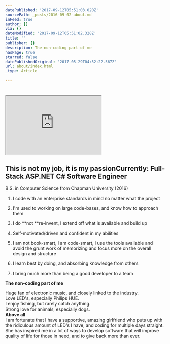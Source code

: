 ```yaml
---
datePublished: '2017-09-12T05:51:03.020Z'
sourcePath: _posts/2016-09-02-about.md
inFeed: true
author: []
via: {}
dateModified: '2017-09-12T05:51:02.328Z'
title: ''
publisher: {}
description: The non-coding part of me
hasPage: true
starred: false
datePublishedOriginal: '2017-05-29T04:52:22.567Z'
url: about/index.html
_type: Article

---
```

# 

<iframe src="https://the-grid.github.io/ed-userhtml/?g=eJyNVNtu4jAQfW6-wkq1UpEacitLCRAJStE-rLQP3feViQ2xcOLINrei_vuOHWBbCNvaAhPmzPGZS2ag9I5TpHcVHbqabrWfKeWmzu2fQqwU_bWm8rnkWC4o2iPnpoBfrExQ1Km2KDgcfQfBqjAhrFx4nM51gsLgW9-5yQQXMrmN415vOu2D_0xIQqU3E1qLIgnBWwnOCAJIDPgDR_IIBkMdBvAFD2B6c26aRBG2tsKMdE9LXKq5kEWCVlVFZYYVNbfWMtAtpfZxLkqj0Fzwg_I11SzD92gkGeb36AUovBcq2Rwu9TZ0tmQHYqaZgNAx5yhoh5FCFOg9sdJ1_F4hXr8GFJ_C_hNtUurcy3LGyV3YgmD2yITjKfZKE9SBmEyEnGoNaVYVzkw6UfRJCt-RRi2bz3ek0WMzadDu1oYv8cYXvOFV3ujEi64R5wL-QPuzEtW1Vxnm9C5shy1TwlNZmoziiunYUSrHRGwSFEOvHD-2V608p02wXHqVZPBe7DzbZqbCezTD2XIhxaok0HadMJqMHvvoDfB0jldcn7mc4b9349G4a_GcLfJz9AX_JHx6eO5ZvBXdoOf4BkztslCcZRRqcQLV64w6CMZPkweLP7LaKxqoo9BsC1U0EyU5B_-Ddjtm1wlha2YmwkcZoKIeFEeP8cRs4wFWaLeBb-dW6gxyXXC0LXiphm6udZX4_mazaW_itpALP-z1ev7WYFwDSjguF0OXljDhBjNBdnCYCcLI0L3oM_dgzDhWQN5Q6oZsu-lPtqYDHxxTVPtfJ7j0d9PfOSuXH_yv39-UZzd9EoTetU4U9oTjEK5vkpE6fwHOAOf_" height="185" style=""></iframe>

## **This is not my job, it is my passion**Currently: Full-Stack ASP.NET C\# Software Engineer  
B.S. in Computer Science from Chapman University (2016)

1. I code with an enterprise standards in mind no matter what the project

1. I'm used to working on large code-bases, and know how to approach them
2. I do **not **re-invent, I extend off what is available and build up
3. Self-motivated/driven and confident in my abilities
4. I am not book-smart, I am code-smart, I use the tools available and avoid the grunt work of memorizing and focus more on the overall design and structure
5. I learn best by doing, and absorbing knowledge from others
6. I bring much more than being a good developer to a team

**The non-coding part of me**

Huge fan of electronic music, and closely linked to the industry.   
Love LED's, especially Philips HUE.  
I enjoy fishing, but rarely catch anything.  
Strong love for animals, especially dogs.  
**Above all**  
I am fortunate that I have a supportive, amazing girlfriend who puts up with the ridiculous amount of LED's I have, and coding for multiple days straight. She has inspired me in a lot of ways to develop software that will improve quality of life for those in need, and to give back more than ever.